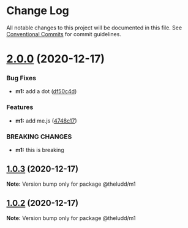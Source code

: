 # Change Log

All notable changes to this project will be documented in this file.
See [Conventional Commits](https://conventionalcommits.org) for commit guidelines.

# [2.0.0](https://github.com/TheLudd/lernatest/compare/@theludd/m1@1.0.3...@theludd/m1@2.0.0) (2020-12-17)


### Bug Fixes

* **m1:** add a dot ([df50c4d](https://github.com/TheLudd/lernatest/commit/df50c4d960beee9308d355a83e9c889942cf7cd3))


### Features

* **m1:** add me.js ([4748c17](https://github.com/TheLudd/lernatest/commit/4748c1760b839994ed4c3783b31714985ce4c658))


### BREAKING CHANGES

* **m1:** this is breaking





## [1.0.3](https://github.com/TheLudd/lernatest/compare/@theludd/m1@1.0.2...@theludd/m1@1.0.3) (2020-12-17)

**Note:** Version bump only for package @theludd/m1





## [1.0.2](https://github.com/TheLudd/lernatest/compare/@theludd/m1@1.0.1...@theludd/m1@1.0.2) (2020-12-17)

**Note:** Version bump only for package @theludd/m1
